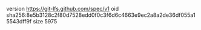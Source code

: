 version https://git-lfs.github.com/spec/v1
oid sha256:8e5b3128c2f80d7528edd0f0c3f6d6c4663e9ec2a8a2de36df055a15543dff9f
size 5975
